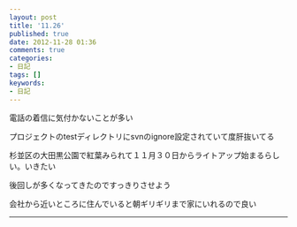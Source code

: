 ```yaml
---
layout: post
title: '11.26'
published: true
date: 2012-11-28 01:36
comments: true
categories:
- 日記
tags: []
keywords:
- 日記
---
```

電話の着信に気付かないことが多い

プロジェクトのtestディレクトリにsvnのignore設定されていて度肝抜いてる

杉並区の大田黒公園で紅葉みられて１１月３０日からライトアップ始まるらしい。いきたい

後回しが多くなってきたのですっきりさせよう

会社から近いところに住んでいると朝ギリギリまで家にいれるので良い

---

